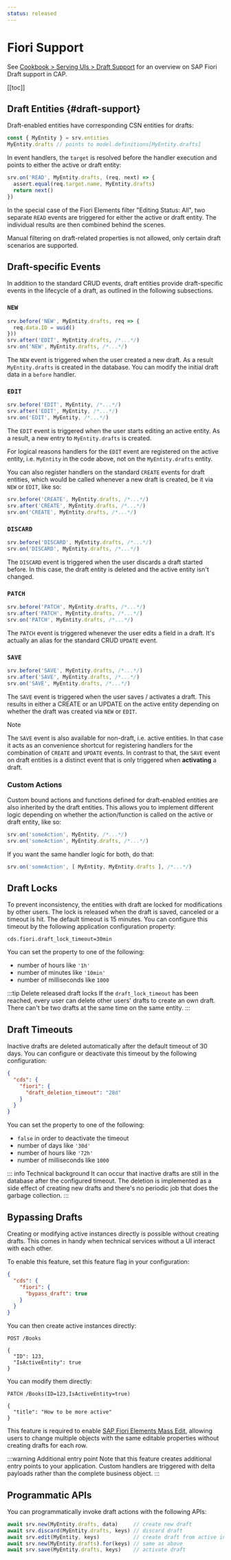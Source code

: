 ```yaml
---
status: released
---
```



# Fiori Support

See [Cookbook > Serving UIs > Draft Support](../advanced/fiori#draft-support) for an overview on SAP Fiori Draft support in CAP.

[[toc]]


<!--
## Serving `$metadata` Requests



## Serving `$batch` Requests

-->

## Draft Entities {#draft-support}

Draft-enabled entities have corresponding CSN entities for drafts:

```js
const { MyEntity } = srv.entities
MyEntity.drafts // points to model.definitions[MyEntity.drafts]
```

In event handlers, the `target` is resolved before the handler execution and points to either the active or draft entity:

```js
srv.on('READ', MyEntity.drafts, (req, next) => {
  assert.equal(req.target.name, MyEntity.drafts)
  return next()
})
```

In the special case of the Fiori Elements filter "Editing Status: All", two separate `READ` events are triggered for either the active or draft entity.
The individual results are then combined behind the scenes.

Manual filtering on draft-related properties is not allowed, only certain draft scenarios are supported.



## Draft-specific Events

In addition to the standard CRUD events, draft entities provide draft-specific events in the lifecycle of a draft, as outlined in the following subsections.


### `NEW`

```js
srv.before('NEW', MyEntity.drafts, req => {
  req.data.ID = uuid()
}))
srv.after('EDIT', MyEntity.drafts, /*...*/)
srv.on('NEW', MyEntity.drafts, /*...*/)
```

The `NEW` event is triggered when the user created a new draft.
As a result `MyEntity.drafts` is created in the database.
You can modify the initial draft data in a `before` handler.


### `EDIT`

```js
srv.before('EDIT', MyEntity, /*...*/)
srv.after('EDIT', MyEntity, /*...*/)
srv.on('EDIT', MyEntity, /*...*/)
```

The `EDIT` event is triggered when the user starts editing an active entity.
As a result, a new entry to `MyEntity.drafts` is created.

For logical reasons handlers for the `EDIT` event are registered on the active entity, i.e. `MyEntity` in the code above, not on the `MyEntity.drafts` entity.

You can also register handlers on the standard `CREATE` events for draft entities, which would be called whenever a new draft is created, be it via `NEW` or `EDIT`, like so:

```js
srv.before('CREATE', MyEntity.drafts, /*...*/)
srv.after('CREATE', MyEntity.drafts, /*...*/)
srv.on('CREATE', MyEntity.drafts, /*...*/)
```


### `DISCARD`

```js
srv.before('DISCARD', MyEntity.drafts, /*...*/)
srv.on('DISCARD', MyEntity.drafts, /*...*/)
```

The `DISCARD` event is triggered when the user discards a draft started before.
In this case, the draft entity is deleted and the active entity isn't changed.


### `PATCH`

```js
srv.before('PATCH', MyEntity.drafts, /*...*/)
srv.after('PATCH', MyEntity.drafts, /*...*/)
srv.on('PATCH', MyEntity.drafts, /*...*/)
```

The `PATCH` event is triggered whenever the user edits a field in a draft.
It's actually an alias for the standard CRUD `UPDATE` event.


### `SAVE`

```js
srv.before('SAVE', MyEntity.drafts, /*...*/)
srv.after('SAVE', MyEntity.drafts, /*...*/)
srv.on('SAVE', MyEntity.drafts, /*...*/)
```

The `SAVE` event is triggered when the user saves / activates a draft. This results in either a CREATE or an UPDATE on the active entity depending on whether the draft was created via `NEW` or `EDIT`.

> [!note]
> The `SAVE` event is also available for non-draft, i.e. active entities. In that case it acts as an convenience shortcut for registering handlers for the combination of `CREATE` and `UPDATE` events. In contrast to that, the `SAVE` event on draft entities is a distinct event that is only triggered when **activating** a draft.


### Custom Actions


Custom bound actions and functions defined for draft-enabled entities are also inherited by the draft entities.
This allows you to implement different logic depending on whether the action/function is called on the active or draft entity, like so:

```js
srv.on('someAction', MyEntity, /*...*/)
srv.on('someAction', MyEntity.drafts, /*...*/)
```

If you want the same handler logic for both, do that:

```js
srv.on('someAction', [ MyEntity, MyEntity.drafts ], /*...*/)
```


## Draft Locks

To prevent inconsistency, the entities with draft are locked for modifications by other users. The lock is released when the draft is saved, canceled or a timeout is hit. The default timeout is 15 minutes. You can configure this timeout by the following application configuration property:

```properties
cds.fiori.draft_lock_timeout=30min
```

You can set the property to one of the following:
- number of hours like `'1h'`
- number of minutes like `'10min'`
- number of milliseconds like `1000`

:::tip Delete released draft locks
If the `draft_lock_timeout` has been reached, every user can delete other users' drafts to create an own draft. There can't be two drafts at the same time on the same entity.
:::

## Draft Timeouts

Inactive drafts are deleted automatically after the default timeout of 30 days. You can configure or deactivate this timeout by the following configuration:

```json
{
  "cds": {
    "fiori": {
      "draft_deletion_timeout": "28d"
    }
  }
}
```

You can set the property to one of the following:
- `false` in order to deactivate the timeout
- number of days like `'30d'`
- number of hours like `'72h'`
- number of milliseconds like `1000`

::: info Technical background
It can occur that inactive drafts are still in the database after the configured timeout. The deletion is implemented as a side effect of creating new drafts and there's no periodic job that does the garbage collection.
:::

## Bypassing Drafts
Creating or modifying active instances directly is possible without creating drafts. This comes in handy when technical services without a UI interact with each other.

To enable this feature, set this feature flag in your configuration:

```json
{
  "cds": {
    "fiori": {
      "bypass_draft": true
    }
  }
}
```

You can then create active instances directly:

```http
POST /Books

{
  "ID": 123,
  "IsActiveEntity": true
}
```

You can modify them directly:

```http
PATCH /Books(ID=123,IsActiveEntity=true)

{
  "title": "How to be more active"
}
```

This feature is required to enable [SAP Fiori Elements Mass Edit](https://sapui5.hana.ondemand.com/sdk/#/topic/965ef5b2895641bc9b6cd44f1bd0eb4d.html), allowing users to change multiple objects with the
same editable properties without creating drafts for each row.

:::warning Additional entry point
Note that this feature creates additional entry points to your application. Custom handlers are triggered with delta
payloads rather than the complete business object.
:::


## Programmatic APIs <Beta />

You can programmatically invoke draft actions with the following APIs:

```js
await srv.new(MyEntity.drafts, data)     // create new draft
await srv.discard(MyEntity.drafts, keys) // discard draft
await srv.edit(MyEntity, keys)           // create draft from active instance
await srv.new(MyEntity.drafts).for(keys) // same as above
await srv.save(MyEntity.drafts, keys)    // activate draft
```
